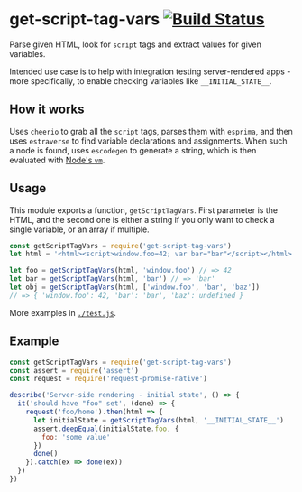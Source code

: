 # get-script-tag-vars [![Build Status](https://travis-ci.org/mrotaru/get-script-tag-vars.svg?branch=master)](https://travis-ci.org/mrotaru/get-script-tag-vars)

Parse given HTML, look for `script` tags and extract values for given variables.

Intended use case is to help with integration testing server-rendered apps - more
specifically, to enable checking variables like `__INITIAL_STATE__`.

## How it works

Uses `cheerio` to grab all the `script` tags, parses them with `esprima`, and then
uses `estraverse` to find variable declarations and assignments. When such a node
is found, uses `escodegen` to generate a string, which is then evaluated with
[Node's `vm`](https://nodejs.org/api/vm.html).

## Usage

This module exports a function, `getScriptTagVars`. First parameter is the HTML,
and the second one is either a string if you only want to check a single variable,
or an array if multiple.

```js
const getScriptTagVars = require('get-script-tag-vars')
let html = '<html><script>window.foo=42; var bar="bar"</script></html>'

let foo = getScriptTagVars(html, 'window.foo') // => 42
let bar = getScriptTagVars(html, 'bar') // => 'bar'
let obj = getScriptTagVars(html, ['window.foo', 'bar', 'baz'])
// => { 'window.foo': 42, 'bar': 'bar', 'baz': undefined }
```

More examples in [`./test.js`](./test.js).

## Example

```js
const getScriptTagVars = require('get-script-tag-vars')
const assert = require('assert')
const request = require('request-promise-native')

describe('Server-side rendering - initial state', () => {
  it('should have "foo" set', (done) => {
    request('foo/home').then(html => {
      let initialState = getScriptTagVars(html, '__INITIAL_STATE__')
      assert.deepEqual(initialState.foo, {
        foo: 'some value'
      })
      done()
    }).catch(ex => done(ex))
  })
})
```